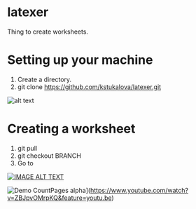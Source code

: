 # latexer
Thing to create worksheets.

# Setting up your machine
1. Create a directory.
2. git clone https://github.com/kstukalova/latexer.git

![alt text](https://github.com/kstukalova/latexer/blob/master/scripts/setting_up.gif "Logo Title Text 1")

# Creating a worksheet
1. git pull
2. git checkout BRANCH
3. Go to 

[![IMAGE ALT TEXT](http://img.youtube.com/vi/YOUTUBE_VIDEO_ID_HERE/0.jpg)](http://www.youtube.com/watch?v=YOUTUBE_VIDEO_ID_HERE "Video Title")

![Demo CountPages alpha](http://share.gifyoutube.com/KzB6Gb.gif)](https://www.youtube.com/watch?v=ZBJpvOMrpKQ&feature=youtu.be)
